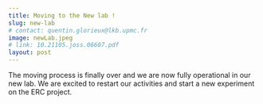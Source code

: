 ```yaml
---
title: Moving to the New lab !
slug: new-lab
# contact: quentin.glorieux@lkb.upmc.fr
image: newLab.jpeg
# link: 10.21105.joss.06607.pdf
layout: post
---
```

The moving process is finally over and we are now fully operational in our new lab. We are excited to restart our activities and start a new experiment on the ERC project.